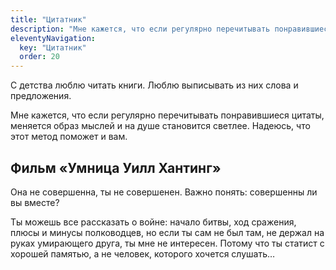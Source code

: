 ```yaml
---
title: "Цитатник"
description: "Мне кажется, что если регулярно перечитывать понравившиеся цитаты, меняется образ мыслей и на душе становится светлее."
eleventyNavigation:
  key: "Цитатник"
  order: 20
---
```


С детства люблю читать книги. Люблю выписывать из них слова и предложения.

Мне кажется, что если регулярно перечитывать понравившиеся цитаты, меняется
образ мыслей и на душе становится светлее. Надеюсь, что этот метод поможет и
вам.

## Фильм «Умница Уилл Хантинг»

Она не совершенна, ты не совершенен. Важно понять: совершенны ли вы вместе?

Ты можешь все рассказать о войне: начало битвы, ход сражения, плюсы и минусы
полководцев, но если ты сам не был там, не держал на руках умирающего друга,
ты мне не интересен. Потому что ты статист с хорошей памятью, а не человек,
которого хочется слушать…

